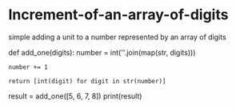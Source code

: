 # Increment-of-an-array-of-digits
simple adding a unit to a number represented by an array of digits

def add_one(digits):
    number = int(''.join(map(str, digits)))
    
    number += 1
    
    return [int(digit) for digit in str(number)]

result = add_one([5, 6, 7, 8])
print(result)
